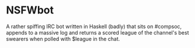 NSFWbot
=======

A rather spiffing IRC bot written in Haskell (badly) that sits on #compsoc, appends to a massive log and returns a scored league of the channel's best swearers when polled with $league in the chat.

